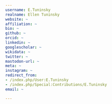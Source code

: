 ```yaml
---
username: E.Tuninsky
realname: Ellen Tuninsky
website: ~
affiliation: ~
bio: ~
github: ~
orcid: ~
linkedin: ~
googlescholar: ~
wikidata: ~
twitter: ~
mastodon-url: ~
meta: ~
instagram: ~
redirect_from:
- /index.php/User:E.Tuninsky
- /index.php/Special:Contributions/E.Tuninsky
email: ~

---
```

